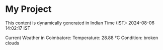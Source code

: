 # My Project

This content is dynamically generated in Indian Time (IST): 2024-08-06 14:02:17 IST


Current Weather in Coimbatore:
Temperature: 28.88 °C
Condition: broken clouds
